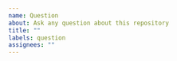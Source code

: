 ```yaml
---
name: Question
about: Ask any question about this repository
title: ""
labels: question
assignees: ""
---
```


<!--
    Thank you very much for contributing to this project by creating an issue!

    Try to describe your issue clearly and concisely and include the context.
-->
